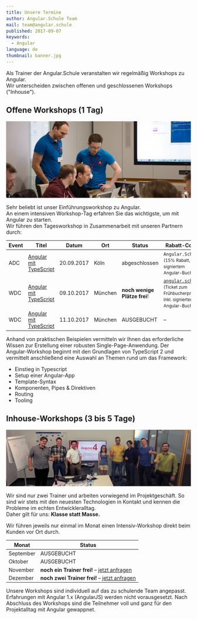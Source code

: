 ```yaml
---
title: Unsere Termine 
author: Angular.Schule Team
mail: team@angular.schule
published: 2017-09-07
keywords:
  - Angular
language: de
thumbnail: banner.jpg
---
```


Als Trainer der Angular.Schule veranstalten wir regelmäßig Workshops zu Angular.  
Wir unterscheiden zwischen offenen und geschlossenen Workshops ("Inhouse").


## Offene Workshops (1 Tag)

![](tagesworkshop.jpg)

Sehr beliebt ist unser Einführungsworkshop zu Angular.  
An einem intensiven Workshop-Tag erfahren Sie das wichtigste, um mit Angular zu starten.  
Wir führen den Tagesworkshop in Zusammenarbeit mit unseren Partnern durch:


| Event | Titel                  | Datum      | Ort      | Status                   | Rabatt-Code     |
|---------------|------------------------|------------|----------|--------------------------|----------------|
| ADC           | [Angular mit TypeScript](http://adc.ms/2017/workshops#Angular) | 20.09.2017 | Köln     | abgeschlossen | `Angular.Schule`<br><small>(15% Rabatt, inkl. signiertem Angular-Buch)</small> |
| WDC           | [Angular mit TypeScript](http://www.web-developer-conference.de/angular-4-mit-typescript-2/) | 09.10.2017 | München  | **noch wenige Plätze frei**!        | [`angular.schule`](https://www.eventbrite.de/e/wdc-web-developer-conference-2017-zusatz-workshops-tickets-37722328500?discount=angular.schule)<br><small>(Ticket zum Frühbucherpreis, inkl. signiertem Angular-Buch) |
| WDC           | [Angular mit TypeScript](http://www.web-developer-conference.de/angular-typescript/) | 11.10.2017 | München  | AUSGEBUCHT               | – |

Anhand von praktischen Beispielen vermitteln wir Ihnen das erforderliche Wissen zur Erstellung einer robusten Single-Page-Anwendung. Der Angular-Workshop beginnt mit den Grundlagen von TypeScript 2 und vermittelt anschließend eine Auswahl an Themen rund um das Framework:

* Einstieg in Typescript
* Setup einer Angular-App
* Template-Syntax
* Komponenten, Pipes & Direktiven
* Routing
* Tooling




## Inhouse-Workshops (3 bis 5 Tage)

![](powerworkshop.jpg)

Wir sind nur zwei Trainer und arbeiten vorwiegend im Projektgeschäft.
So sind wir stets mit den neuesten Technologien in Kontakt und kennen die Probleme im echten Entwickleralltag.  
Daher gilt für uns: **Klasse statt Masse.**  

Wir führen jeweils nur einmal im Monat einen Intensiv-Workshop direkt beim Kunden vor Ort durch. 


| Monat         | Status                                               |
|---------------|------------------------------------------------------|
| September     | AUSGEBUCHT                                           |
| Oktober       | AUSGEBUCHT  |
| November      | **noch ein Trainer frei!** – [jetzt anfragen](/angebot) |
| Dezember      | **noch zwei Trainer frei!** – [jetzt anfragen](/angebot) |

Unsere Workshops sind individuell auf das zu schulende Team angepasst. Erfahrungen mit Angular 1.x (AngularJS) werden nicht vorausgesetzt. Nach Abschluss des Workshops sind die Teilnehmer voll und ganz für den Projektalltag mit Angular gewappnet.
